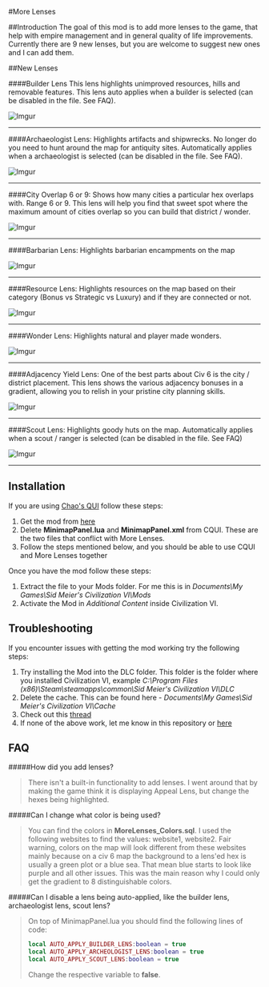 #More Lenses

##Introduction
The goal of this mod is to add more lenses to the game, that help with empire management and in general quality of life improvements. Currently there are 9 new lenses, but you are welcome to suggest new ones and I can add them.

##New Lenses

####Builder Lens
This lens highlights unimproved resources, hills and removable features. This lens auto applies when a builder is selected (can be disabled in the file. See FAQ).

![Imgur](http://i.imgur.com/6ayAc9V.jpg)
___
####Archaeologist Lens:
Highlights artifacts and shipwrecks. No longer do you need to hunt around the map for antiquity sites. Automatically applies when a archaeologist is selected (can be disabled in the file. See FAQ).

![Imgur](http://i.imgur.com/Fe0UYRF.jpg)
___
####City Overlap 6 or 9:
Shows how many cities a particular hex overlaps with. Range 6 or 9. This lens will help you find that sweet spot where the maximum amount of cities overlap so you can build that district / wonder.

![Imgur](http://i.imgur.com/TnLHfG3.jpg)
___
####Barbarian Lens:
Highlights barbarian encampments on the map

![Imgur](http://i.imgur.com/V0GXjP2.jpg)
___
####Resource Lens:
Highlights resources on the map based on their category (Bonus vs Strategic vs Luxury) and if they are connected or not.

![Imgur](http://i.imgur.com/VO36PR1.jpg)
___
####Wonder Lens:
Highlights natural and player made wonders.

![Imgur](http://i.imgur.com/FvMyNAH.jpg)
___
####Adjacency Yield Lens:
One of the best parts about Civ 6 is the city / district placement. This lens shows the various adjacency bonuses in a gradient, allowing you to relish in your pristine city planning skills.

![Imgur](http://i.imgur.com/myYKklk.jpg)
___
####Scout Lens:
Highlights goody huts on the map. Automatically applies when a scout / ranger is selected (can be disabled in the file. See FAQ)

![Imgur](http://i.imgur.com/TnnErfb.jpg)
___

## Installation
If you are using [Chao's QUI](https://github.com/chaorace/cqui) follow these steps:

1. Get the mod from [here](https://www.dropbox.com/s/sd48t2g0j0g2b33/More%20Lenses%20-%20CQUI.zip?dl=0)
2. Delete **MinimapPanel.lua** and **MinimapPanel.xml** from CQUI. These are the two files that conflict with More Lenses.
3. Follow the steps mentioned below, and you should be able to use CQUI and More Lenses together

Once you have the mod follow these steps:
1. Extract the file to your Mods folder. For me this is in *Documents\My Games\Sid Meier's Civilization VI\Mods*
2. Activate the Mod in *Additional Content* inside Civilization VI.

## Troubleshooting
If you encounter issues with getting the mod working try the following steps:
1. Try installing the Mod into the DLC folder. This folder is the folder where you installed Civilization VI, example *C:\Program Files (x86)\Steam\steamapps\common\Sid Meier's Civilization VI\DLC*
2. Delete the cache. This can be found here - *Documents\My Games\Sid Meier's Civilization VI\Cache*
3. Check out this [thread](https://forums.civfanatics.com/threads/mods-not-working-at-all-help.606288/)
4. If none of the above work, let me know in this repository or [here](https://forums.civfanatics.com/threads/more-lenses.606150/)

## FAQ
#####How did you add lenses?
> There isn't a built-in functionality to add lenses. I went around that by making the game think it is displaying Appeal Lens, but change the hexes being highlighted.

#####Can I change what color is being used?
>You can find the colors in **MoreLenses_Colors.sql**. I used the following websites to find the values: website1, website2. Fair warning, colors on the map will look different from these websites mainly because on a civ 6 map the background to a lens'ed hex is usually a green plot or a blue sea. That mean blue starts to look like purple and all other issues. This was the main reason why I could only get the gradient to 8 distinguishable colors.

#####Can I disable a lens being auto-applied, like the builder lens, archaeologist lens, scout lens?
>On top of MinimapPanel.lua you should find the following lines of code:
> ```lua
> local AUTO_APPLY_BUILDER_LENS:boolean = true
> local AUTO_APPLY_ARCHEOLOGIST_LENS:boolean = true
> local AUTO_APPLY_SCOUT_LENS:boolean = true
> ```
>
>Change the respective variable to **false**.